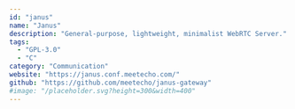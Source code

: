 ```yaml
---
id: "janus"
name: "Janus"
description: "General-purpose, lightweight, minimalist WebRTC Server."
tags:
  - "GPL-3.0"
  - "C"
category: "Communication"
website: "https://janus.conf.meetecho.com/"
github: "https://github.com/meetecho/janus-gateway"
#image: "/placeholder.svg?height=300&width=400"
---
```


